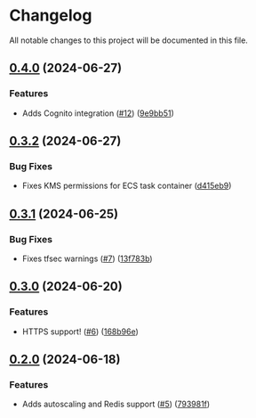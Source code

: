 # Changelog

All notable changes to this project will be documented in this file.

## [0.4.0](https://github.com/GiamPy5/terraform-aws-directus/compare/v0.3.2...v0.4.0) (2024-06-27)


### Features

* Adds Cognito integration ([#12](https://github.com/GiamPy5/terraform-aws-directus/issues/12)) ([9e9bb51](https://github.com/GiamPy5/terraform-aws-directus/commit/9e9bb51e5526adc8d21c5acc874418df344e33db))

## [0.3.2](https://github.com/GiamPy5/terraform-aws-directus/compare/v0.3.1...v0.3.2) (2024-06-27)


### Bug Fixes

* Fixes KMS permissions for ECS task container ([d415eb9](https://github.com/GiamPy5/terraform-aws-directus/commit/d415eb97ab355a600e27cf039f57d3f40980ed52))

## [0.3.1](https://github.com/GiamPy5/terraform-aws-directus/compare/v0.3.0...v0.3.1) (2024-06-25)


### Bug Fixes

* Fixes tfsec warnings ([#7](https://github.com/GiamPy5/terraform-aws-directus/issues/7)) ([13f783b](https://github.com/GiamPy5/terraform-aws-directus/commit/13f783b1331966ca3e1c37ce369a5442c8fb670c))

## [0.3.0](https://github.com/GiamPy5/terraform-aws-directus/compare/v0.2.0...v0.3.0) (2024-06-20)


### Features

* HTTPS support! ([#6](https://github.com/GiamPy5/terraform-aws-directus/issues/6)) ([168b96e](https://github.com/GiamPy5/terraform-aws-directus/commit/168b96e3e49393d187476a3aee8ade4eb1a0ad17))

## [0.2.0](https://github.com/GiamPy5/terraform-aws-directus/compare/v0.1.2...v0.2.0) (2024-06-18)


### Features

* Adds autoscaling and Redis support ([#5](https://github.com/GiamPy5/terraform-aws-directus/issues/5)) ([793981f](https://github.com/GiamPy5/terraform-aws-directus/commit/793981f3c9500e7a4f34e706d1e0ae5f9425d1c2))
